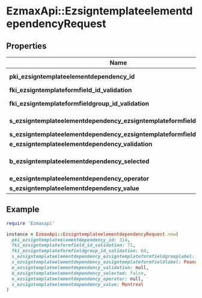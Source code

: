 # EzmaxApi::EzsigntemplateelementdependencyRequest

## Properties

| Name | Type | Description | Notes |
| ---- | ---- | ----------- | ----- |
| **pki_ezsigntemplateelementdependency_id** | **Integer** | The unique ID of the Ezsigntemplateelementdependency | [optional] |
| **fki_ezsigntemplateformfield_id_validation** | **Integer** | The unique ID of the Ezsigntemplateformfield | [optional] |
| **fki_ezsigntemplateformfieldgroup_id_validation** | **Integer** | The unique ID of the Ezsigntemplateformfieldgroup | [optional] |
| **s_ezsigntemplateelementdependency_ezsigntemplateformfieldgrouplabel** | **String** | The Label for the Ezsigntemplateformfieldgroup | [optional] |
| **s_ezsigntemplateelementdependency_ezsigntemplateformfieldlabel** | **String** | The Label for the Ezsigntemplateformfield | [optional] |
| **e_ezsigntemplateelementdependency_validation** | [**FieldEEzsigntemplateelementdependencyValidation**](FieldEEzsigntemplateelementdependencyValidation.md) |  |  |
| **b_ezsigntemplateelementdependency_selected** | **Boolean** | Whether if it&#39;s selected or not when using eEzsigntemplateelementdependencyValidation &#x3D; Selected | [optional] |
| **e_ezsigntemplateelementdependency_operator** | [**FieldEEzsigntemplateelementdependencyOperator**](FieldEEzsigntemplateelementdependencyOperator.md) |  | [optional] |
| **s_ezsigntemplateelementdependency_value** | **String** | The value of the Ezsignelementdependency | [optional] |

## Example

```ruby
require 'Ezmaxapi'

instance = EzmaxApi::EzsigntemplateelementdependencyRequest.new(
  pki_ezsigntemplateelementdependency_id: 314,
  fki_ezsigntemplateformfield_id_validation: 71,
  fki_ezsigntemplateformfieldgroup_id_validation: 64,
  s_ezsigntemplateelementdependency_ezsigntemplateformfieldgrouplabel: Allergies,
  s_ezsigntemplateelementdependency_ezsigntemplateformfieldlabel: Peanuts,
  e_ezsigntemplateelementdependency_validation: null,
  b_ezsigntemplateelementdependency_selected: false,
  e_ezsigntemplateelementdependency_operator: null,
  s_ezsigntemplateelementdependency_value: Montreal
)
```

